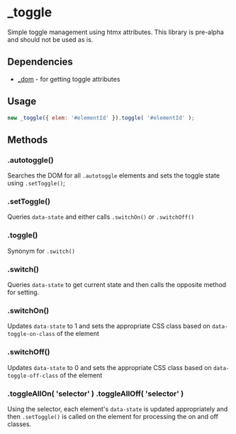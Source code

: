 # _toggle
Simple toggle management using htmx attributes. This library is pre-alpha and should not be used as is.

## Dependencies
* [_dom](dom.md) - for getting toggle attributes

## Usage

```javascript
new _toggle({ elem: '#elementId' }).toggle( '#elementId' );
```

## Methods

### .autotoggle()
Searches the DOM for all `.autotoggle` elements and sets the toggle state using `.setToggle()`;

### .setToggle()
Queries `data-state` and either calls `.switchOn()` or `.switchOff()`

### .toggle()
Synonym for `.switch()`

### .switch()
Queries `data-state` to get current state and then calls the opposite method for setting.

### .switchOn()
Updates `data-state` to 1 and sets the appropriate CSS class based on `data-toggle-on-class` of the element

### .switchOff()
Updates `data-state` to 0 and sets the appropriate CSS class based on `data-toggle-off-class` of the element

### .toggleAllOn( 'selector' ) .toggleAllOff( 'selector' )
Using the selector, each element's `data-state` is updated appropriately and then `.setToggle()` is called on the element for processing the on and off classes.